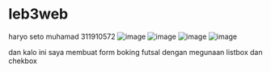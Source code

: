 # leb3web
haryo seto muhamad
311910572
![image](https://user-images.githubusercontent.com/77155869/114311420-dcbfa680-9b18-11eb-8fd1-fb7dc1545015.png)
![image](https://user-images.githubusercontent.com/77155869/114311448-05e03700-9b19-11eb-9705-b907382f29a1.png)
![image](https://user-images.githubusercontent.com/77155869/114311455-0aa4eb00-9b19-11eb-84fb-79aa7e1cb499.png)
![image](https://user-images.githubusercontent.com/77155869/114311465-142e5300-9b19-11eb-9582-829f20892fc0.png)

dan kalo ini saya membuat form boking futsal 
dengan megunaan listbox dan chekbox 
